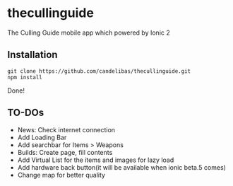 # thecullinguide
The Culling Guide mobile app which powered by Ionic 2

## Installation

    git clone https://github.com/candelibas/thecullinguide.git
    npm install
  
Done!

## TO-DOs
* News: Check internet connection
* Add Loading Bar
* Add searchbar for Items > Weapons
* Builds: Create page, fill contents
* Add Virtual List for the items and images for lazy load
* Add hardware back button(it will be available when ionic beta.5 comes)
* Change map for better quality